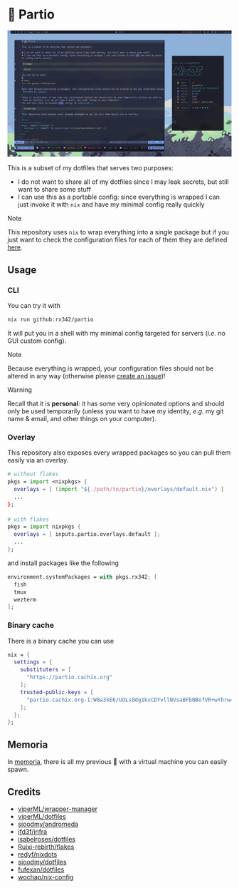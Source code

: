 # 👜 Partio

![what you could have right now by using partio](./memoria/cat-in-clouds/screenshot.png)

This is a subset of my dotfiles that serves two purposes:

- I do not want to share all of my dotfiles since I may leak secrets, but still want to share some stuff
- I can use this as a portable config: since everything is wrapped I can just invoke it with `nix` and have my minimal config really quickly

> [!NOTE]
> This repository uses `nix` to wrap everything into a single package but if you just want to check the configuration files for each of them they are defined [here](./packages).

## Usage

### CLI

You can try it with

```bash
nix run github:rx342/partio
```

It will put you in a shell with my minimal config targeted for servers (_i.e._ no GUI custom config).

> [!NOTE]
> Because everything is wrapped, your configuration files should not be altered in any way (otherwise please [create an issue](https://github.com/rx342/partio/issues))!

> [!WARNING]
> Recall that it is **personal**: it has some very opinionated options and should only be used temporarily (unless you want to have my identity, _e.g._ my git name & email, and other things on your computer).

### Overlay

This repository also exposes every wrapped packages so you can pull them easily via an overlay.

```nix
# without flakes
pkgs = import <nixpkgs> {
  overlays = [ (import "${./path/to/partio}/overlays/default.nix") ]
  ...
};

# with flakes
pkgs = import nixpkgs {
  overlays = [ inputs.partio.overlays.default ];
  ...
};
```

and install packages like the following

```nix
environment.systemPackages = with pkgs.rx342; [
  fish
  tmux
  wezterm
];
```

### Binary cache

There is a binary cache you can use

```nix
nix = {
  settings = {
    substituters = [
      "https://partio.cachix.org"
    ];
    trusted-public-keys = [
      "partio.cachix.org-1:W8w3kE6/UOLs0dg1kxCDYvllNVsaBFbNBofVR+wYhrw="
    ];
  };
};
```

## Memoria

In [memoria](./memoria), there is all my previous 🍙 with a virtual machine you can easily spawn.

## Credits

- [viperML/wrapper-manager](https://github.com/viperML/wrapper-manager)
- [viperML/dotfiles](https://github.com/viperML/dotfiles)
- [sioodmy/andromeda](https://github.com/sioodmy/andromeda/tree/main)
- [ifd3f/infra](https://github.com/ifd3f/infra)
- [isabelroses/dotfiles](https://github.com/isabelroses/dotfiles)
- [Ruixi-rebirth/flakes](https://github.com/Ruixi-rebirth/flakes)
- [redyf/nixdots](https://github.com/redyf/nixdots)
- [sioodmy/dotfiles](https://github.com/sioodmy/dotfiles)
- [fufexan/dotfiles](https://github.com/fufexan/dotfiles)
- [wochap/nix-config](https://github.com/wochap/nix-config)
